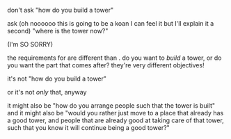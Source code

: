 don't ask "how do you build a tower"

ask (oh noooooo this is going to be a koan I can feel it but I'll explain it a second) "where is the tower now?"

(I'm SO SORRY)

the requirements for <getting a tower built> are different than <having a tower nearby>. do you want to *build* a tower, or do you want the part that comes after? they're very different objectives!

it's not "how do you build a tower"

or it's not *only* that, anyway

it might also be "how do you arrange people such that the tower is built"
and it might also be "would you rather just move to a place that already has a good tower, and people that are already good at taking care of that tower, such that you know it will continue being a good tower?"

